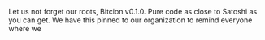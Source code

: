 Let us not forget our roots, Bitcion v0.1.0. Pure code as close to Satoshi as you can get.
We have this pinned to our organization to remind everyone where we 